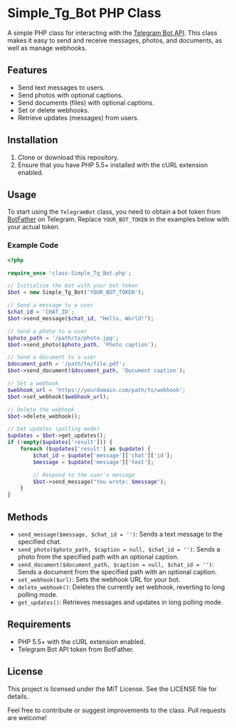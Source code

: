 # Simple_Tg_Bot PHP Class

A simple PHP class for interacting with the [Telegram Bot API](https://core.telegram.org/bots/api). This class makes it easy to send and receive messages, photos, and documents, as well as manage webhooks.

## Features

- Send text messages to users.
- Send photos with optional captions.
- Send documents (files) with optional captions.
- Set or delete webhooks.
- Retrieve updates (messages) from users.

## Installation

1. Clone or download this repository.
2. Ensure that you have PHP 5.5+ installed with the cURL extension enabled.

## Usage

To start using the `TelegramBot` class, you need to obtain a bot token from [BotFather](https://t.me/botfather) on Telegram. Replace `YOUR_BOT_TOKEN` in the examples below with your actual token.

### Example Code

```php
<?php

require_once 'class-Simple_Tg_Bot.php';

// Initialize the bot with your bot token
$bot = new Simple_Tg_Bot('YOUR_BOT_TOKEN');

// Send a message to a user
$chat_id = 'CHAT_ID';
$bot->send_message($chat_id, "Hello, World!");

// Send a photo to a user
$photo_path = '/path/to/photo.jpg';
$bot->send_photo($photo_path, 'Photo caption');

// Send a document to a user
$document_path = '/path/to/file.pdf';
$bot->send_document($document_path, 'Document caption');

// Set a webhook
$webhook_url = 'https://yourdomain.com/path/to/webhook';
$bot->set_webhook($webhook_url);

// Delete the webhook
$bot->delete_webhook();

// Get updates (polling mode)
$updates = $bot->get_updates();
if (!empty($updates['result'])) {
    foreach ($updates['result'] as $update) {
        $chat_id = $update['message']['chat']['id'];
        $message = $update['message']['text'];

        // Respond to the user's message
        $bot->send_message("You wrote: $message");
    }
}
```
## Methods
- `send_message($message, $chat_id = '')`: Sends a text message to the specified chat.
- `send_photo($photo_path, $caption = null, $chat_id = '')`: Sends a photo from the specified path with an optional caption.
- `send_document($document_path, $caption = null, $chat_id = '')`: Sends a document from the specified path with an optional caption.
- `set_webhook($url)`: Sets the webhook URL for your bot.
- `delete_webhook()`: Deletes the currently set webhook, reverting to long polling mode.
- `get_updates()`: Retrieves messages and updates in long polling mode.


## Requirements

* PHP 5.5+ with the cURL extension enabled.
* Telegram Bot API token from BotFather.

## License
This project is licensed under the MIT License. See the LICENSE file for details.

Feel free to contribute or suggest improvements to the class. Pull requests are welcome!

